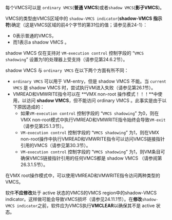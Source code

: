 
每个VMCS可以是 `ordinary VMCS`(**普通 VMCS**)或者`shadow VMCS`(**影子VMCS**)。 

VMCS的类型由VMCS区域中的 `shadow-VMCS indicator`(**shadow-VMCS 指示符**)确定（这是VMCS区域的前4个字节的第31位的值；请参见表24-1）：
* 0表示普通的VMCS，
* 而1表示a shadow VMCS 。 

shadow VMCS 仅在支持对 `VM-execution control` 控制字段的 “`VMCS shadowing`” 设置为1的处理器上受支持（请参见第24.6.2节）。

shadow VMCS 与 `ordinary VMCS` 在以下两个方面有所不同：

* `ordinary VMCS` 可以用于 VM-entry，但是 shadow VMCS 不能。当 `current VMCS` 是 shadow VMCS 时，尝试执行VM进入失败（请参见第26.1节）。
* VMREAD和VMWRITE指令可以在 **VMX non-root 操作模式！！！**中使用，以访问 **shadow VMCS**，但不能访问  ordinary VMCS 。此事实是由于以下原因造成的：
    * 如果`VM-execution control` 控制字段的 “`VMCS shadowing`” 为0，则在VMX non-root模式中执行VMREAD和VMWRITE指令始终会导致`VM-exit`（请参见第25.1.3节）。
    * `VM-execution control` 控制字段的 “`VMCS shadowing`” 为1，则在VMX non-root操作中执行VMREAD和VMWRITE指令可以访问VMCS链接指针引用的VMCS（请参见第30.3节）。
    * `VM-execution control` 控制字段的 “`VMCS shadowing`” 为1，则VM条目可确保VMCS链接指针引用的任何VMCS都是 shadow VMCS （请参阅第26.3.1.5节）。

在VMX root操作模式中，可以使用VMREAD和VMWRITE指令访问两种类型的VMCS。

软件**不应修改**处于 active 状态的VMCS的VMCS region中的shadow-VMCS indicator。这样做可能会导致VMCS损坏（请参见24.11.1节）。在**修改**`shadow-VMCS indicator`之前，软件应为VMCS执行**VMCLEAR**以确保其不是 active 状态。